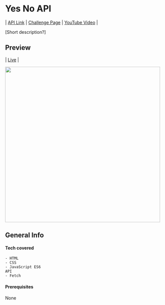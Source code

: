 # Yes No API 

| [API Link](https://) | [Challenge Page](https://) | [YouTube Video](https://) |

[Short description?]


## Preview
| [Live](https://https://danascript.github.io/the-ultimate-api-challenge-yes-no/) |


<img src="/preview.gif" height="500" />


## General Info

#### Tech covered
```
- HTML
- CSS
- JavaScript ES6
API
- Fetch
```

#### Prerequisites
None
